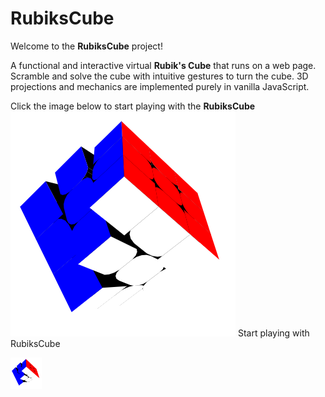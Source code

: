 # RubiksCube

Welcome to the **RubiksCube** project!

A functional and interactive virtual **Rubik's Cube** that runs on a web page.
Scramble and solve the cube with intuitive gestures to turn the cube.
3D projections and mechanics are implemented purely in vanilla JavaScript.

Click the image below to start playing with the **RubiksCube**
[![RubiksCube Image](https://github.com/Matthew13483/RubiksCube/blob/main/Rubik%27s%20Cube%20Stickerless.png)](https://matthew13483.github.io/RubiksCube/) Start playing with RubiksCube


<a href="https://matthew13483.github.io/RubiksCube/">
  <img src="/Rubik's Cube Stickerless.png" alt="RubiksCube Image" width="50" height="50">
</a>